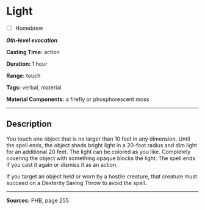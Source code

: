 # Light

- [ ] Homebrew

***0th-level evocation***

**Casting Time:** action

**Duration:** 1 hour

**Range:** touch

**Tags:** verbal, material

**Material Components:** a firefly or phosphorescent moss

---

## Description
You touch one object that is no larger than 10 feet in any dimension.
Until the spell ends, the object sheds bright light in a 20-foot radius and dim light for an additional 20 feet.
The light can be colored as you like.
Completely covering the object with something opaque blocks the light.
The spell ends if you cast it again or dismiss it as an action.

If you target an object held or worn by a hostile creature, that creature must succeed on a Dexterity Saving Throw to avoid the spell.

---

**Sources:** PHB, page 255

